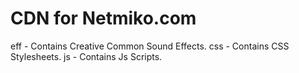 # CDN for Netmiko.com

eff - Contains Creative Common Sound Effects.
css - Contains CSS Stylesheets.
js - Contains Js Scripts.
